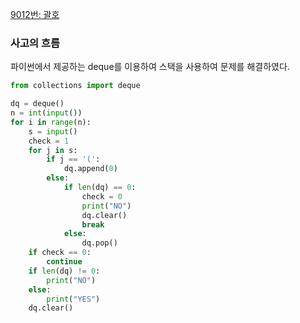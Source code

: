 [9012번: 괄호](https://www.acmicpc.net/problem/9012)

### 사고의 흐름

파이썬에서 제공하는 deque를 이용하여 스택을 사용하여 문제를 해결하였다.

```python
from collections import deque

dq = deque()
n = int(input())
for i in range(n):
    s = input()
    check = 1
    for j in s:
        if j == '(':
            dq.append(0)
        else:
            if len(dq) == 0:
                check = 0
                print("NO")
                dq.clear()
                break
            else:
                dq.pop()
    if check == 0:
        continue
    if len(dq) != 0:
        print("NO")
    else:
        print("YES")
    dq.clear()
```
